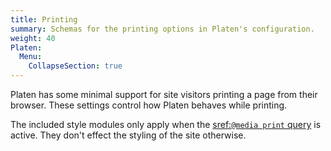 ```yaml
---
title: Printing
summary: Schemas for the printing options in Platen's configuration.
weight: 40
Platen:
  Menu:
    CollapseSection: true
---
```


Platen has some minimal support for site visitors printing a page from their browser. These settings
control how Platen behaves while printing.

The included style modules only apply when the [sref:`@media print` query] is active. They don't
effect the styling of the site otherwise.

```section
```

<!-- Link References -->
[sref:`@media print` query]: mdn.css:@media
